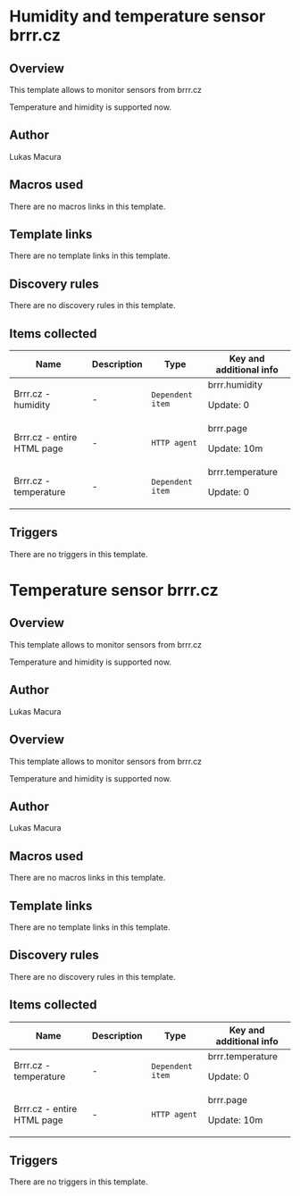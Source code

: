 # Humidity and temperature sensor brrr.cz

## Overview

This template allows to monitor sensors from brrr.cz


Temperature and himidity is supported now.


 



## Author

Lukas Macura

## Macros used

There are no macros links in this template.

## Template links

There are no template links in this template.

## Discovery rules

There are no discovery rules in this template.

## Items collected

|Name|Description|Type|Key and additional info|
|----|-----------|----|----|
|Brrr.cz - humidity|<p>-</p>|`Dependent item`|brrr.humidity<p>Update: 0</p>|
|Brrr.cz - entire HTML page|<p>-</p>|`HTTP agent`|brrr.page<p>Update: 10m</p>|
|Brrr.cz - temperature|<p>-</p>|`Dependent item`|brrr.temperature<p>Update: 0</p>|


## Triggers

There are no triggers in this template.

# Temperature sensor brrr.cz

## Overview

This template allows to monitor sensors from brrr.cz


Temperature and himidity is supported now.


 



## Author

Lukas Macura

## Overview

This template allows to monitor sensors from brrr.cz


Temperature and himidity is supported now.


 



## Author

Lukas Macura

## Macros used

There are no macros links in this template.

## Template links

There are no template links in this template.

## Discovery rules

There are no discovery rules in this template.

## Items collected

|Name|Description|Type|Key and additional info|
|----|-----------|----|----|
|Brrr.cz - temperature|<p>-</p>|`Dependent item`|brrr.temperature<p>Update: 0</p>|
|Brrr.cz - entire HTML page|<p>-</p>|`HTTP agent`|brrr.page<p>Update: 10m</p>|


## Triggers

There are no triggers in this template.

